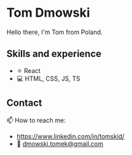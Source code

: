 # Tom Dmowski
Hello there, I'm Tom from Poland.


## Skills and experience
* ⚛️ React
* 💻 HTML, CSS, JS, TS

## Contact
📫 How to reach me: 
* https://www.linkedin.com/in/tomskid/
* 📧 dmowski.tomek@gmail.com
